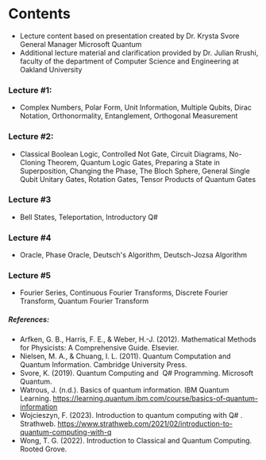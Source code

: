 # Contents
* Lecture content based on presentation created by Dr. Krysta Svore General Manager Microsoft Quantum
* Additional lecture material and clarification provided by Dr. Julian Rrushi, faculty of the department of Computer Science and Engineering at Oakland University 
### Lecture #1:
* Complex Numbers, Polar Form, Unit Information, Multiple Qubits, Dirac Notation, Orthonormality, Entanglement, Orthogonal Measurement
### Lecture #2:
* Classical Boolean Logic, Controlled Not Gate, Circuit Diagrams, No-Cloning Theorem, Quantum Logic Gates, Preparing a State in Superposition, Changing the Phase, The Bloch Sphere, General Single Qubit Unitary Gates, Rotation Gates, Tensor Products of Quantum Gates
### Lecture #3
* Bell States, Teleportation, Introductory Q#
### Lecture #4
* Oracle, Phase Oracle, Deutsch's Algorithm, Deutsch-Jozsa Algorithm
### Lecture #5
* Fourier Series, Continuous Fourier Transforms, Discrete Fourier Transform, Quantum Fourier Transform
##### References:
* Arfken, G. B., Harris, F. E., & Weber, H.-J. (2012). Mathematical Methods for Physicists: A Comprehensive Guide. Elsevier. 
* Nielsen, M. A., & Chuang, I. L. (2011). Quantum Computation and Quantum Information. Cambridge University Press. 
* Svore, K. (2019). Quantum Computing and  Q# Programming. Microsoft Quantum.
* Watrous, J. (n.d.). Basics of quantum information. IBM Quantum Learning. https://learning.quantum.ibm.com/course/basics-of-quantum-information
* Wojcieszyn, F. (2023). Introduction to quantum computing with Q# . Strathweb. https://www.strathweb.com/2021/02/introduction-to-quantum-computing-with-q
* Wong, T. G. (2022). Introduction to Classical and Quantum Computing. Rooted Grove.
